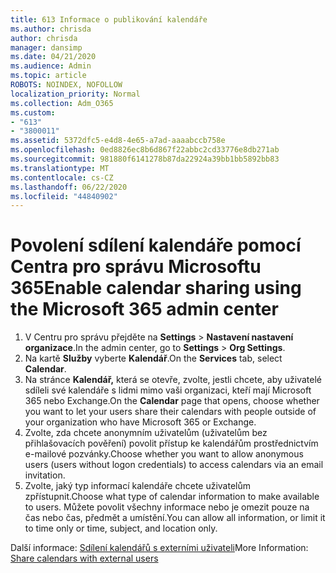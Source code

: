 ```yaml
---
title: 613 Informace o publikování kalendáře
ms.author: chrisda
author: chrisda
manager: dansimp
ms.date: 04/21/2020
ms.audience: Admin
ms.topic: article
ROBOTS: NOINDEX, NOFOLLOW
localization_priority: Normal
ms.collection: Adm_O365
ms.custom:
- "613"
- "3800011"
ms.assetid: 5372dfc5-e4d8-4e65-a7ad-aaaabccb758e
ms.openlocfilehash: 0ed8826ec8b6d867f22abbc2cd33776e8db271ab
ms.sourcegitcommit: 981880f6141278b87da22924a39bb1bb5892bb83
ms.translationtype: MT
ms.contentlocale: cs-CZ
ms.lasthandoff: 06/22/2020
ms.locfileid: "44840902"
---
```

# <a name="enable-calendar-sharing-using-the-microsoft-365-admin-center"></a><span data-ttu-id="a3b7b-102">Povolení sdílení kalendáře pomocí Centra pro správu Microsoftu 365</span><span class="sxs-lookup"><span data-stu-id="a3b7b-102">Enable calendar sharing using the Microsoft 365 admin center</span></span>

1. <span data-ttu-id="a3b7b-103">V Centru pro správu přejděte na **Settings**   >   **Nastavení nastavení organizace**.</span><span class="sxs-lookup"><span data-stu-id="a3b7b-103">In the admin center, go to  **Settings**  >  **Org Settings**.</span></span>
2. <span data-ttu-id="a3b7b-104">Na kartě **Služby** vyberte **Kalendář**.</span><span class="sxs-lookup"><span data-stu-id="a3b7b-104">On the  **Services**  tab, select  **Calendar**.</span></span>
3. <span data-ttu-id="a3b7b-105">Na stránce **Kalendář,** která se otevře, zvolte, jestli chcete, aby uživatelé sdíleli své kalendáře s lidmi mimo vaši organizaci, kteří mají Microsoft 365 nebo Exchange.</span><span class="sxs-lookup"><span data-stu-id="a3b7b-105">On the  **Calendar**  page that opens, choose whether you want to let your users share their calendars with people outside of your organization who have Microsoft 365 or Exchange.</span></span>
4. <span data-ttu-id="a3b7b-106">Zvolte, zda chcete anonymním uživatelům (uživatelům bez přihlašovacích pověření) povolit přístup ke kalendářům prostřednictvím e-mailové pozvánky.</span><span class="sxs-lookup"><span data-stu-id="a3b7b-106">Choose whether you want to allow anonymous users (users without logon credentials) to access calendars via an email invitation.</span></span>
5. <span data-ttu-id="a3b7b-107">Zvolte, jaký typ informací kalendáře chcete uživatelům zpřístupnit.</span><span class="sxs-lookup"><span data-stu-id="a3b7b-107">Choose what type of calendar information to make available to users.</span></span> <span data-ttu-id="a3b7b-108">Můžete povolit všechny informace nebo je omezit pouze na čas nebo čas, předmět a umístění.</span><span class="sxs-lookup"><span data-stu-id="a3b7b-108">You can allow all information, or limit it to time only or time, subject, and location only.</span></span>

<span data-ttu-id="a3b7b-109">Další informace: [Sdílení kalendářů s externími uživateli](https://docs.microsoft.com/microsoft-365/admin/manage/share-calendars-with-external-users)</span><span class="sxs-lookup"><span data-stu-id="a3b7b-109">More Information: [Share calendars with external users](https://docs.microsoft.com/microsoft-365/admin/manage/share-calendars-with-external-users)</span></span>
